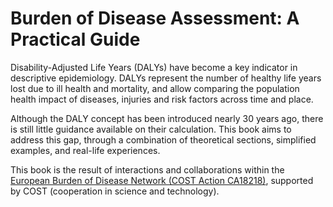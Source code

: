 # Burden of Disease Assessment: A Practical Guide

Disability-Adjusted Life Years (DALYs) have become a key indicator in descriptive epidemiology. DALYs represent the number of healthy life years lost due to ill health and mortality, and allow comparing the population health impact of diseases, injuries and risk factors across time and place.

Although the DALY concept has been introduced nearly 30 years ago, there is still little guidance available on their calculation. This book aims to address this gap, through a combination of theoretical sections, simplified examples, and real-life experiences.

This book is the result of interactions and collaborations within the [European Burden of Disease Network (COST Action CA18218)](https://www.burden-eu.net), supported by COST (cooperation in science and technology).
